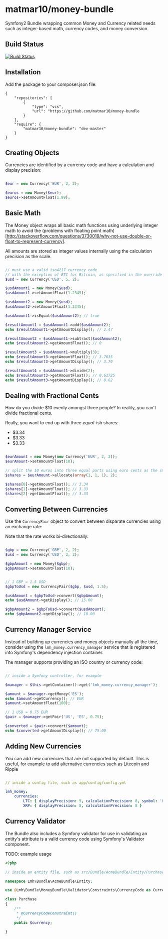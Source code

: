 matmar10/money-bundle
================

Symfony2 Bundle wrapping common Money and Currency related needs such as integer-based math, currency codes, and money conversion.

Build Status
------------
[![Build Status](http://ci.asedik.com:8080/buildStatus/icon?job=money-bundle)](http://ci.asedik.com:8080/job/money-bundle/)

Installation
------------
Add the package to your composer.json file:

    {
        "repositories": [
            {
                "type": "vcs",
                "url": "https://github.com/matmar10/money-bundle
            }
        ],
        "require": {
            "matmar10/money-bundle": "dev-master"
        }
    }

Creating Objects
----------------

Currencies are identified by a currency code and have a calculation and display precision:

```PHP

$eur = new Currency('EUR', 2, 2);

$euros = new Money($eur);
$euros->setAmountFloat(1.99);

```

Basic Math
----------

The Money object wraps all basic math functions using underlying integer math
to avoid the (problems with floating point math)[http://stackoverflow.com/questions/3730019/why-not-use-double-or-float-to-represent-currency].

All amounts are stored as integer values internally using
the calculation precision as the scale.

```PHP

// must use a valid iso4217 currency code 
// with the exception of BTC for Bitcoin, as specified in the override configuration
$usd = new Currency('USD', 5, 2);

$usdAmount1 = new Money($usd);
$usdAmount1->setAmountFloat(1.2345);

$usdAmount2 = new Money($usd);
$usdAmount2->setAmountFloat(1.2345);

$usdAmount1->isEqual($usdAmount2); // true

$resultAmount1 = $usdAmount1->add($usdAmount2);
echo $resultAmount1->getAmountDisplay(); // 2.47

$resultAmount2 = $usdAmount1->subtract($usdAmount2);
echo $resultAmount2->getAmountFloat(); // 0

$resultAmount3 = $usdAmount1->multiply(3);
echo $resultAmount3->getAmountFloat(); // 3.7035
echo $resultAmount3->getAmountDisplay(); // 3.70

$resultAmount4 = $usdAmount1->divide(2);
echo $resultAmount3->getAmountFloat(); // 0.61725
echo $resultAmount3->getAmountDisplay(); // 0.62

```

Dealing with Fractional Cents
-----------------------------

How do you divide $10 evenly amongst three people?
In reality, you can't divide fractional cents.

Really, you want to end up with three _equal_-ish shares:

- $3.34
- $3.33
- $3.33


```PHP

$eurAmount = new Money(new Currency('EUR', 2, 2));
$eurAmount->setAmountFloat(10);

// split the 10 euros into three equal parts using euro cents as the smallest unit
$shares = $eurAmount->allocate(array(1, 1, 1), 2);

$shares[0]->getAmountFloat(); // 3.34
$shares[1]->getAmountFloat(); // 3.33
$shares[2]->getAmountFloat(); // 3.33

```

Converting Between Currencies
-----------------------------

Use the `CurrencyPair` object to convert between disparate currencies using an exchange rate:

Note that the rate works bi-directionally:

```PHP

$gbp = new Currency('GBP', 2, 2);
$usd = new Currency('USD', 2, 2);

$gbpAmount = new Money($gbp);
$gbpAmount->setAmountFloat(10);


// 1 GBP = 1.5 USD
$gbpToUsd = new CurrencyPair($gbp, $usd, 1.5);

$usdAmount = $gbpToUsd->convert($gbpAmount);
echo $usdAmount->getDisplay(); // 15.00

$gbpAmount2 = $gbpToUsd->convert($usdAmount);
echo $gbpAmount2->getDisplay(); // 10.00

```

Currency Manager Service
------------------------

Instead of building up currencies and money objects manually all the time,
consider using the `lmh_money.currency_manager` service that is registered
into Symfony's dependency injection container.

The manager supports providing an ISO country or currency code:

```PHP

// inside a Symfony controller, for example

$manager = $this->getContainer()->get('lmh_money.currency_manager');

$amount = $manager->getMoney('ES');
echo $amount->getCurrency(); // EUR
$amount->setAmountFloat(100);

// 1 USD = 0.75 EUR
$pair = $manager->getPair('US', 'ES', 0.75);

$converted = $pair->convert($amount);
echo $converted->getAmountDisplay(); // 75.00

```

Adding New Currencies
---------------------

You can add new currencies that are not supported by default.
This is useful, for example to add alternative currencies such as Litecoin and Ripple

```yaml

// inside a config file, such as app/config/config.yml

lmh_money:
    currencies:
        LTC: { displayPrecision: 5, calculationPrecision: 8, symbol: '&#0321;' }
        XRP: { displayPrecision: 8, calculationPrecision: 8 }

```

Currency Validator
------------------

The Bundle also includes a Symfony validator for use in validating an entity's attribute is a valid currency code
using Symfony's Validator component.

TODO: example usage

```php
<?php

// inside an entity file, such as src/Bundle/AcmeBundle/Entity/Purchase.php

namespace Lmh\Bundle\AcmeBundle\Entity;

use @Lmh\Bundle\MoneyBundle\Validator\Constraints\CurrencyCode as CurrencyCodeConstraint;

class Purchase
{
    /**
     * @CurrencyCodeConstraint()
     */
    public $currency;

}









